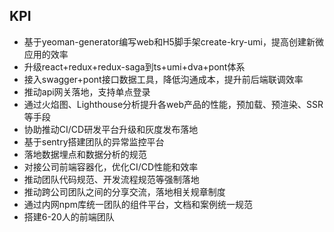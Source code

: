 ## KPI

* 基于yeoman-generator编写web和H5脚手架create-kry-umi，提高创建新微应用的效率
* 升级react+redux+redux-saga到ts+umi+dva+pont体系
* 接入swagger+pont接口数据工具，降低沟通成本，提升前后端联调效率
* 推动api网关落地，支持单点登录
* 通过火焰图、Lighthouse分析提升各web产品的性能，预加载、预渲染、SSR等手段
* 协助推动CI/CD研发平台升级和灰度发布落地
* 基于sentry搭建团队的异常监控平台
* 落地数据埋点和数据分析的规范
* 对接公司前端容器化，优化CI/CD性能和效率
* 推动团队代码规范、开发流程规范等强制落地
* 推动跨公司团队之间的分享交流，落地相关规章制度
* 通过内网npm库统一团队的组件平台，文档和案例统一规范
* 搭建6-20人的前端团队
